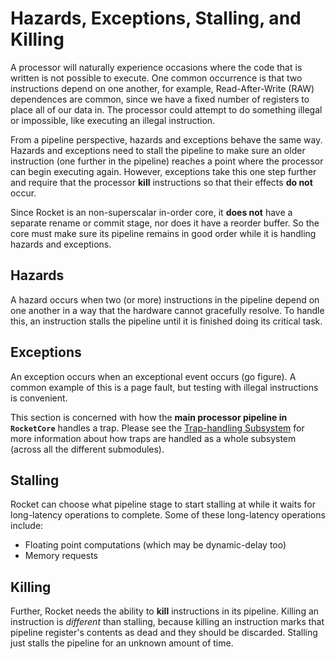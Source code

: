 # Hazards, Exceptions, Stalling, and Killing
A processor will naturally experience occasions where the code that is written is not possible to execute.
One common occurrence is that two instructions depend on one another, for example, Read-After-Write (RAW) dependences are common, since we have a fixed number of registers to place all of our data in.
The processor could attempt to do something illegal or impossible, like executing an illegal instruction.

From a pipeline perspective, hazards and exceptions behave the same way.
Hazards and exceptions need to stall the pipeline to make sure an older instruction (one further in the pipeline) reaches a point where the processor can begin executing again.
However, exceptions take this one step further and require that the processor **kill** instructions so that their effects **do not** occur.

<div class="note">
Since Rocket is an non-superscalar in-order core, it <strong>does not</strong> have a separate rename or commit stage, nor does it have a reorder buffer.
So the core must make sure its pipeline remains in good order while it is handling hazards and exceptions.
</div>

## Hazards
A hazard occurs when two (or more) instructions in the pipeline depend on one another in a way that the hardware cannot gracefully resolve.
To handle this, an instruction stalls the pipeline until it is finished doing its critical task.

## Exceptions
An exception occurs when an exceptional event occurs (go figure).
A common example of this is a page fault, but testing with illegal instructions is convenient.

This section is concerned with how the **main processor pipeline in `RocketCore`** handles a trap.
Please see the [Trap-handling Subsystem](../subsystems/trap-handling.md) for more information about how traps are handled as a whole subsystem (across all the different submodules).

## Stalling
Rocket can choose what pipeline stage to start stalling at while it waits for long-latency operations to complete.
Some of these long-latency operations include:
  * Floating point computations (which may be dynamic-delay too)
  * Memory requests

## Killing
Further, Rocket needs the ability to **kill** instructions in its pipeline.
Killing an instruction is *different* than stalling, because killing an instruction marks that pipeline register's contents as dead and they should be discarded.
Stalling just stalls the pipeline for an unknown amount of time.
